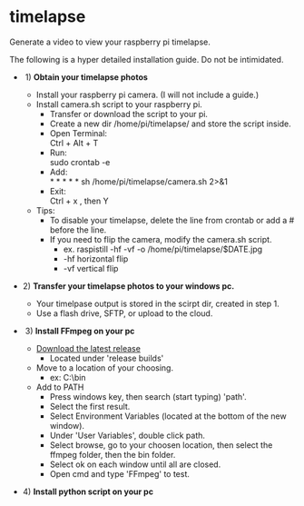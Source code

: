 # timelapse

Generate a video to view your raspberry pi timelapse.

The following is a hyper detailed installation guide. Do not be intimidated.  
* ‎ 1) **Obtain your timelapse photos**
  * Install your raspberry pi camera. (I will not include a guide.)  
  * Install camera.sh script to your raspberry pi.  
    * Transfer or download the script to your pi.
    * Create a new dir /home/pi/timelapse/ and store the script inside.  
    * Open Terminal:  
      Ctrl + Alt + T  
    * Run:  
      sudo crontab -e  
    * Add:  
      \* \* \* \* \* sh /home/pi/timelapse/camera.sh 2>&1  
    * Exit:  
      Ctrl + x , then Y
  * Tips:  
    * To disable your timelapse, delete the line from crontab or add a # before the line.
    * If you need to flip the camera, modify the camera.sh script.
      * ex. raspistill -hf -vf -o /home/pi/timelapse/$DATE.jpg
      * -hf horizontal flip
      * -vf vertical flip  
        
* ‎2) **Transfer your timelapse photos to your windows pc.**
  * Your timelpase output is stored in the scirpt dir, created in step 1.
  * Use a flash drive, SFTP, or upload to the cloud.
      
* ‎ 3) **Install FFmpeg on your pc**  
   * [Download the latest release](https://www.gyan.dev/ffmpeg/builds/)
     * Located under 'release builds'
   * Move to a location of your choosing.
     * ex: C:\bin
   * Add to PATH
     * Press windows key, then search (start typing) 'path'.
     * Select the first result.
     * Select Environment Variables (located at the bottom of the new window).
     * Under 'User Variables', double click path.
     * Select browse, go to your choosen location, then select the ffmpeg folder, then the bin folder.
     * Select ok on each window until all are closed.
     * Open cmd and type 'FFmpeg' to test.
      
* ‎4) **Install python script on your pc**  
